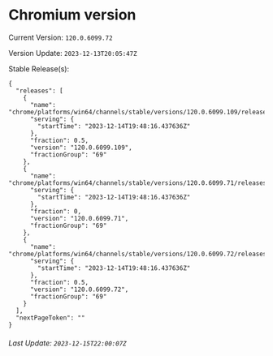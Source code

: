 # Chromium version

Current Version: `120.0.6099.72`

Version Update: `2023-12-13T20:05:47Z`

Stable Release(s):
```
{
  "releases": [
    {
      "name": "chrome/platforms/win64/channels/stable/versions/120.0.6099.109/releases/1702583296",
      "serving": {
        "startTime": "2023-12-14T19:48:16.437636Z"
      },
      "fraction": 0.5,
      "version": "120.0.6099.109",
      "fractionGroup": "69"
    },
    {
      "name": "chrome/platforms/win64/channels/stable/versions/120.0.6099.71/releases/1702583296",
      "serving": {
        "startTime": "2023-12-14T19:48:16.437636Z"
      },
      "fraction": 0,
      "version": "120.0.6099.71",
      "fractionGroup": "69"
    },
    {
      "name": "chrome/platforms/win64/channels/stable/versions/120.0.6099.72/releases/1702583296",
      "serving": {
        "startTime": "2023-12-14T19:48:16.437636Z"
      },
      "fraction": 0.5,
      "version": "120.0.6099.72",
      "fractionGroup": "69"
    }
  ],
  "nextPageToken": ""
}
```

###### Last Update: `2023-12-15T22:00:07Z`
        